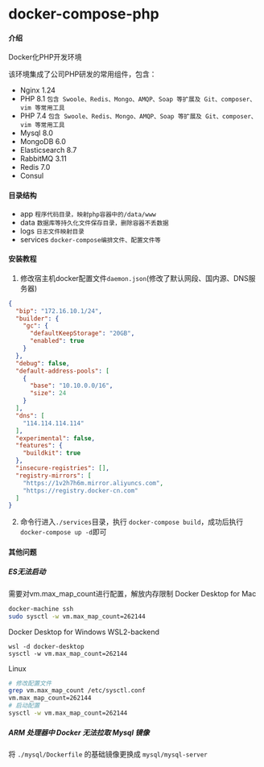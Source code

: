 # docker-compose-php

#### 介绍
Docker化PHP开发环境

该环境集成了公司PHP研发的常用组件，包含：
- Nginx 1.24
- PHP 8.1 `包含 Swoole、Redis、Mongo、AMQP、Soap 等扩展及 Git、composer、vim 等常用工具`
- PHP 7.4 `包含 Swoole、Redis、Mongo、AMQP、Soap 等扩展及 Git、composer、vim 等常用工具`
- Mysql 8.0
- MongoDB 6.0
- Elasticsearch 8.7
- RabbitMQ 3.11
- Redis 7.0
- Consul

#### 目录结构
- app `程序代码目录，映射php容器中的/data/www`
- data `数据库等持久化文件保存目录，删除容器不丢数据`
- logs `日志文件映射目录`
- services `docker-compose编排文件、配置文件等`


#### 安装教程
1. 修改宿主机docker配置文件`daemon.json`(修改了默认网段、国内源、DNS服务器)
```JSON
{
  "bip": "172.16.10.1/24",
  "builder": {
    "gc": {
      "defaultKeepStorage": "20GB",
      "enabled": true
    }
  },
  "debug": false,
  "default-address-pools": [
    {
      "base": "10.10.0.0/16",
      "size": 24
    }
  ],
  "dns": [
    "114.114.114.114"
  ],
  "experimental": false,
  "features": {
    "buildkit": true
  },
  "insecure-registries": [],
  "registry-mirrors": [
    "https://1v2h7h6m.mirror.aliyuncs.com",
    "https://registry.docker-cn.com"
  ]
}
```

2. 命令行进入`./services`目录，执行 `docker-compose build`，成功后执行`docker-compose up -d`即可

#### 其他问题
##### ES无法启动
需要对vm.max_map_count进行配置，解放内存限制
Docker Desktop for Mac
```bash
docker-machine ssh
sudo sysctl -w vm.max_map_count=262144
```

Docker Desktop for Windows WSL2-backend
```shell
wsl -d docker-desktop
sysctl -w vm.max_map_count=262144
```

Linux
```bash
# 修改配置文件
grep vm.max_map_count /etc/sysctl.conf
vm.max_map_count=262144
# 启动配置
sysctl -w vm.max_map_count=262144
```

##### ARM 处理器中 Docker 无法拉取 Mysql 镜像
将 `./mysql/Dockerfile` 的基础镜像更换成 `mysql/mysql-server`